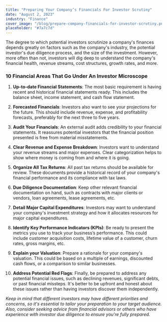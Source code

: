 ```yaml
---
title: "Preparing Your Company’s Financials For Investor Scrutiny"
date: "August 2, 2023"
industry: "Finance"
cover_image: "/blog/prepare-company-financials-for-investor-scrutiny.png"
placeholder: "#7a7c7d"
---
```


The degree to which potential investors scrutinize a company's finances depends greatly on factors such as the company's industry, the potential investor's due diligence process, and the size of the investment. However, more often than not, investors will dig deep to understand the company's financial health, revenue streams, cost structures, growth rates, and more. 

### 10 Financial Areas That Go Under An Investor Microscope

1. **Up-to-date Financial Statements**: The most basic requirement is having recent and historical financial statements ready. This includes the balance sheet, income statement, and cash flow statement. 

2. **Forecasted Financials**: Investors also want to see your projections for the future. This should include revenue, expense, and profitability forecasts, preferably for the next three to five years.

3. **Audit Your Financials**: An external audit adds credibility to your financial statements. It reassures potential investors that the financial position presented is free from material misstatements.

4. **Clear Revenue and Expense Breakdown**: Investors want to understand your revenue streams and major expenses. Clear categorization helps to show where money is coming from and where it is going.

5. **Organize All Tax Returns**: All past tax returns should be available for review. These documents provide a historical record of your company's financial performance and its compliance with tax laws.

6. **Due Diligence Documentation**: Keep other relevant financial documentation on hand, such as contracts with major clients or vendors, loan agreements, lease agreements, etc. 

7. **Detail Major Capital Expenditures**: Investors may want to understand your company's investment strategy and how it allocates resources for major capital expenditures. 

8. **Identify Key Performance Indicators (KPIs)**: Be ready to present the metrics you use to track your business’s performance. This could include customer acquisition costs, lifetime value of a customer, churn rates, gross margins, etc.

9. **Explain your Valuation**: Prepare a rationale for your company's valuation. This could be based on a multiple of earnings, discounted cash flows, or a comparison to similar businesses.

10. **Address Potential Red Flags**: Finally, be prepared to address any potential financial issues, such as declining revenues, significant debts, or past financial missteps. It's better to be upfront and honest about these issues rather than having investors discover them independently. 

*Keep in mind that different investors may have different priorities and concerns, so it's essential to tailor your preparation to your target audience. Also, consider seeking advice from financial advisors or others who have experience with investor due diligence to ensure you're fully prepared.*


